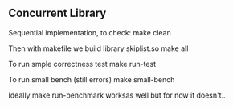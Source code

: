 Concurrent Library
-------------------------------

Sequential implementation, to check:
  make clean

Then with makefile we build library skiplist.so 
  make all

To run smple correctness test
  make run-test

To run small bench (still errors)
  make small-bench

Ideally make run-benchmark worksas well but for now it doesn't..

